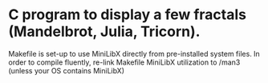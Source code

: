# C program to display a few fractals (Mandelbrot, Julia, Tricorn).

Makefile is set-up to use MiniLibX directly from pre-installed system files. In order to compile fluently, re-link Makefile MiniLibX utilization to /man3 (unless your OS contains MiniLibX)
